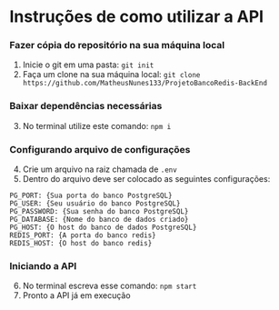 # Instruções de como utilizar a API

### Fazer cópia do repositório na sua máquina local

1. Inicie o git em uma pasta: `git init`
2. Faça um clone na sua máquina local: `git clone https://github.com/MatheusNunes133/ProjetoBancoRedis-BackEnd `

### Baixar dependências necessárias

3. No terminal utilize este comando: `npm i`

### Configurando arquivo de configurações

4. Crie um arquivo na raiz chamada de `.env`
5. Dentro do arquivo deve ser colocado as seguintes configurações:
```
PG_PORT: {Sua porta do banco PostgreSQL}
PG_USER: {Seu usuário do banco PostgreSQL}
PG_PASSWORD: {Sua senha do banco PostgreSQL}
PG_DATABASE: {Nome do banco de dados criado}
PG_HOST: {O host do banco de dados PostgreSQL}
REDIS_PORT: {A porta do banco redis}
REDIS_HOST: {O host do banco redis}
```

### Iniciando a API

6. No terminal escreva esse comando: `npm start`
7. Pronto a API já em execução
